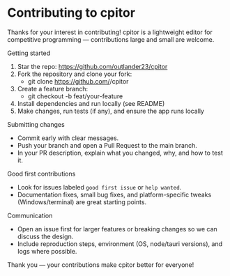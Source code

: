 # Contributing to cpitor

Thanks for your interest in contributing! cpitor is a lightweight editor for competitive programming — contributions large and small are welcome.

Getting started
1. Star the repo: https://github.com/outlander23/cpitor
2. Fork the repository and clone your fork:
   - git clone https://github.com/<your-username>/cpitor
3. Create a feature branch:
   - git checkout -b feat/your-feature
4. Install dependencies and run locally (see README)
5. Make changes, run tests (if any), and ensure the app runs locally

Submitting changes
- Commit early with clear messages.
- Push your branch and open a Pull Request to the main branch.
- In your PR description, explain what you changed, why, and how to test it.

Good first contributions
- Look for issues labeled `good first issue` or `help wanted`.
- Documentation fixes, small bug fixes, and platform-specific tweaks (Windows/terminal) are great starting points.

Communication
- Open an issue first for larger features or breaking changes so we can discuss the design.
- Include reproduction steps, environment (OS, node/tauri versions), and logs where possible.

Thank you — your contributions make cpitor better for everyone!